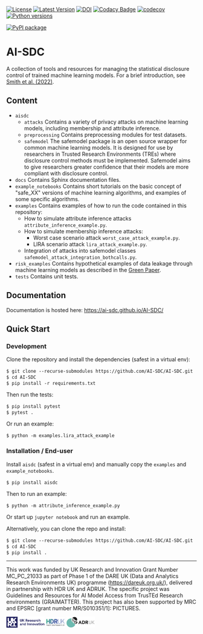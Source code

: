 [![License](https://img.shields.io/badge/license-MIT-blue.svg?style=flat)](https://opensource.org/licenses/MIT)
[![Latest Version](https://img.shields.io/github/v/release/AI-SDC/AI-SDC?style=flat)](https://github.com/AI-SDC/AI-SDC/releases)
[![DOI](https://zenodo.org/badge/518801511.svg)](https://zenodo.org/badge/latestdoi/518801511)
[![Codacy Badge](https://app.codacy.com/project/badge/Grade/63d31eeb27ec445f9fa9c5866d8bec0e)](https://www.codacy.com/gh/AI-SDC/AI-SDC/dashboard)
[![codecov](https://codecov.io/gh/AI-SDC/AI-SDC/branch/development/graph/badge.svg?token=AXX2XCXUNU)](https://codecov.io/gh/AI-SDC/AI-SDC)
[![Python versions](https://img.shields.io/pypi/pyversions/aisdc.svg)](https://pypi.org/project/aisdc)

[![PyPI package](https://img.shields.io/pypi/v/aisdc.svg)](https://pypi.org/project/aisdc)

# AI-SDC

A collection of tools and resources for managing the statistical disclosure control of trained machine learning models. For a brief introduction, see [Smith et al. (2022)](https://doi.org/10.48550/arXiv.2212.01233).

## Content

* `aisdc`
    - `attacks` Contains a variety of privacy attacks on machine learning models, including membership and attribute inference.
    - `preprocessing` Contains preprocessing modules for test datasets.
    - `safemodel` The safemodel package is an open source wrapper for common machine learning models. It is designed for use by researchers in Trusted Research Environments (TREs) where disclosure control methods must be implemented. Safemodel aims to give researchers greater confidence that their models are more compliant with disclosure control.
* `docs` Contains Sphinx documentation files.
* `example_notebooks` Contains short tutorials on the basic concept of "safe_XX" versions of machine learning algorithms, and examples of some specific algorithms.
* `examples` Contains examples of how to run the code contained in this repository:
  - How to simulate attribute inference attacks `attribute_inference_example.py`.
  - How to simulate membership inference attacks:
    + Worst case scenario attack `worst_case_attack_example.py`.
    + LIRA scenario attack `lira_attack_example.py`.
  - Integration of attacks into safemodel classes `safemodel_attack_integration_bothcalls.py`.
* `risk_examples` Contains hypothetical examples of data leakage through machine learning models as described in the [Green Paper](https://doi.org/10.5281/zenodo.6896214).
* `tests` Contains unit tests.

## Documentation

Documentation is hosted here: https://ai-sdc.github.io/AI-SDC/

## Quick Start

### Development

Clone the repository and install the dependencies (safest in a virtual env):

```
$ git clone --recurse-submodules https://github.com/AI-SDC/AI-SDC.git
$ cd AI-SDC
$ pip install -r requirements.txt
```

Then run the tests:

```
$ pip install pytest
$ pytest .
```

Or run an example:

```
$ python -m examples.lira_attack_example
```

### Installation / End-user

Install `aisdc` (safest in a virtual env) and manually copy the `examples` and `example_notebooks`.

```
$ pip install aisdc
```

Then to run an example:

```
$ python -m attribute_inference_example.py
```

Or start up `jupyter notebook` and run an example.

Alternatively, you can clone the repo and install:

```
$ git clone --recurse-submodules https://github.com/AI-SDC/AI-SDC.git
$ cd AI-SDC
$ pip install .
```

---

This work was funded by UK Research and Innovation Grant Number MC_PC_21033 as part of Phase 1 of the DARE UK (Data and Analytics Research Environments UK) programme (https://dareuk.org.uk/), delivered in partnership with HDR UK and ADRUK. The specific project was Guidelines and Resources for AI Model Access from TrusTEd Research environments (GRAIMATTER).­ This project has also been supported by MRC and EPSRC [grant number MR/S010351/1]: PICTURES.

<img src="docs/source/images/UK_Research_and_Innovation_logo.svg" width="20%" height="20%" padding=20/> <img src="docs/source/images/health-data-research-uk-hdr-uk-logo-vector.png" width="10%" height="10%" padding=20/> <img src="docs/source/images/logo_print.png" width="15%" height="15%" padding=20/>
